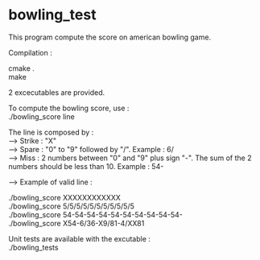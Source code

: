 # bowling_test

This program compute the score on american bowling game.  

Compilation :  

cmake .  
make  

2 excecutables are provided.  

To compute the bowling score, use :  
./bowling_score line  

The line is composed by :  
--> Strike : "X"  
--> Spare : "0" to "9" followed by "/". Example : 6/  
--> Miss : 2 numbers between "0" and "9" plus sign "-". The sum of the 2 numbers should be less than 10. Example : 54-  

--> Example of valid line :  

./bowling_score XXXXXXXXXXXX  
./bowling_score 5/5/5/5/5/5/5/5/5/5/5  
./bowling_score 54-54-54-54-54-54-54-54-54-54-  
./bowling_score X54-6/36-X9/81-4/XX81  

Unit tests are available with the excutable :  
./bowling_tests  
